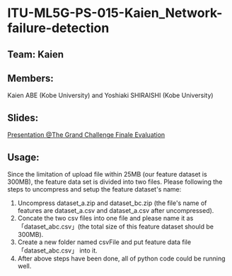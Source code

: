 # ITU-ML5G-PS-015-Kaien_Network-failure-detection

## Team: Kaien

## Members:
Kaien ABE (Kobe University)  and 
Yoshiaki SHIRAISHI (Kobe University)

## Slides:
[Presentation @The Grand Challenge Finale Evaluation](https://github.com/ITU-AI-ML-in-5G-Challenge/ITU-ML5G-PS-015-Kaien_Network-failure-detection/blob/main/ITU_ML5G_PS015_KobeUniv_Team%20Kaien_211201.pdf)

## Usage:
Since the limitation of upload file within 25MB (our feature dataset is 300MB), the feature data set is divided into two files. Please following the steps to uncompress and setup the feature dataset's name:
1. Uncompress dataset_a.zip and dataset_bc.zip (the file's name of features are dataset_a.csv and dataset_a.csv after uncompressed).
2. Concate the two csv files into one file and please name it as 「dataset_abc.csv」(the total size of this feature dataset should be 300MB).
3. Create a new folder named csvFile and put feature data file「dataset_abc.csv」 into it.
4. After above steps have been done, all of python code could be running well. 
